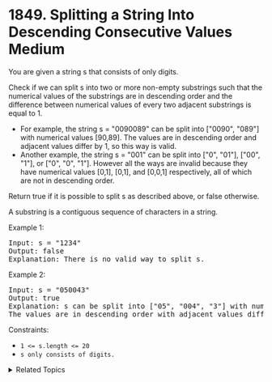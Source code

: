 # 1849. Splitting a String Into Descending Consecutive Values<br> Medium

You are given a string s that consists of only digits.

Check if we can split s into two or more non-empty substrings such that the numerical values of the substrings are in descending order and the difference between numerical values of every two adjacent substrings is equal to 1.
 
- For example, the string s = "0090089" can be split into ["0090", "089"] with numerical values [90,89]. The values are in descending order and adjacent values differ by 1, so this way is valid.
- Another example, the string s = "001" can be split into ["0", "01"], ["00", "1"], or ["0", "0", "1"]. However all the ways are invalid because they have numerical values [0,1], [0,1], and [0,0,1] respectively, all of which are not in descending order.

Return true if it is possible to split s as described above, or false otherwise.

A substring is a contiguous sequence of characters in a string.

Example 1:

<pre>
Input: s = "1234"
Output: false
Explanation: There is no valid way to split s.
</pre>

Example 2:

<pre>
Input: s = "050043"
Output: true
Explanation: s can be split into ["05", "004", "3"] with numerical values [5,4,3].
The values are in descending order with adjacent values differing by 1.
</pre>

Constraints:

- `1 <= s.length <= 20`
- `s only consists of digits.`

<details>

<summary> Related Topics </summary>

-   `Backtrack`
-   `String`

</details>
